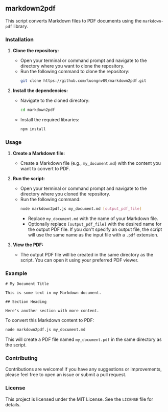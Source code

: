 ## markdown2pdf

This script converts Markdown files to PDF documents using the `markdown-pdf` library.

### Installation

1. **Clone the repository:**
   - Open your terminal or command prompt and navigate to the directory where you want to clone the repository.
   - Run the following command to clone the repository:
     ```bash
     git clone https://github.com/luongnv89/markdown2pdf.git
     ```

2. **Install the dependencies:**
   - Navigate to the cloned directory:
     ```bash
     cd markdown2pdf
     ```
   - Install the required libraries:
     ```bash
     npm install
     ```

### Usage

1. **Create a Markdown file:**
   - Create a Markdown file (e.g., `my_document.md`) with the content you want to convert to PDF.

2. **Run the script:**
   - Open your terminal or command prompt and navigate to the directory where you cloned the repository.
   - Run the following command:
     ```bash
     node markdown2pdf.js my_document.md [output_pdf_file]
     ```
     - Replace `my_document.md` with the name of your Markdown file.
     - Optionally replace `[output_pdf_file]` with the desired name for the output PDF file. If you don't specify an output file, the script will use the same name as the input file with a `.pdf` extension.

3. **View the PDF:**
   - The output PDF file will be created in the same directory as the script. You can open it using your preferred PDF viewer.

### Example

```
# My Document Title

This is some text in my Markdown document.

## Section Heading

Here's another section with more content.
```

To convert this Markdown content to PDF:

```bash
node markdown2pdf.js my_document.md
```

This will create a PDF file named `my_document.pdf` in the same directory as the script.

### Contributing

Contributions are welcome! If you have any suggestions or improvements, please feel free to open an issue or submit a pull request.

### License

This project is licensed under the MIT License. See the `LICENSE` file for details.
